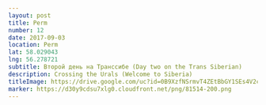 ```yaml
---
layout: post
title: Perm
number: 12
date: 2017-09-03
location: Perm
lat: 58.029043
lng: 56.278721
subtitle: Второй день на Транссибе (Day two on the Trans Siberian)
description: Crossing the Urals (Welcome to Siberia)
titleImage: https://drive.google.com/uc?id=0B9XzfNSrmvT4ZEtBbGY1SEs4V2c
marker: https://d30y9cdsu7xlg0.cloudfront.net/png/81514-200.png
---
```

